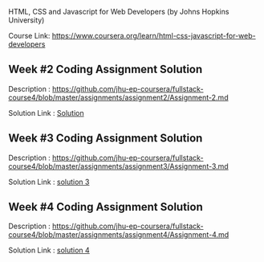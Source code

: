 HTML, CSS and Javascript for Web Developers (by Johns Hopkins University)

Course Link:  https://www.coursera.org/learn/html-css-javascript-for-web-developers 
<br>

Week #2 Coding Assignment Solution<br>
------------------------------------------------------------
Description   : https://github.com/jhu-ep-coursera/fullstack-course4/blob/master/assignments/assignment2/Assignment-2.md 

Solution Link : <a href = "https://github.com/Prathmesh-Gupta/Webdevelopment-HTML-CSS-JAVA/commit/65743bbad447b5fd1842e226f99175a667cc0a6c">Solution</a>

Week #3 Coding Assignment Solution
------------------------------------------------------------
Description   : https://github.com/jhu-ep-coursera/fullstack-course4/blob/master/assignments/assignment3/Assignment-3.md

Solution Link : <a href = "https://github.com/Prathmesh-Gupta/Webdevelopment-HTML-CSS-JAVA/commit/8c6e3e326cdd275308042472b62120b619ad8ea6">solution 3</a> 

Week #4 Coding Assignment Solution
------------------------------------------------------------
Description   : https://github.com/jhu-ep-coursera/fullstack-course4/blob/master/assignments/assignment4/Assignment-4.md

Solution Link : <a href = "">solution 4</a>

